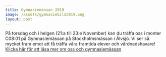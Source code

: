 ```yaml
---
title: Gymnasiemässan 2019
image: /assets/gymnasiebild2019.png
layout: post
---
```


På torsdag och i helgen (21:a till 23:e November) kan du träffa oss i monter C08:01 på Gymnasiemässan på Stockholmsmässan i Älvsjö.
Vi ser så mycket fram emot att få träffa våra framtida elever och vårdnadshavare!
<br>
[Klicka här för att läsa mer om oss och gymnasiemässan](https://www.gymnasiemassan.nu/2019/digital-stands/danderyds-gymnasium?sc_lang=sv-se)
